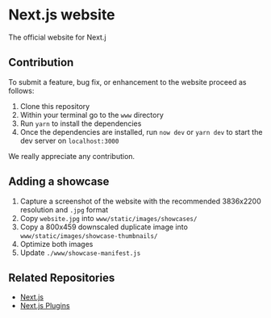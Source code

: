 # Next.js website

The official website for Next.j

## Contribution

To submit a feature, bug fix, or enhancement to the website proceed as follows:

1. Clone this repository
2. Within your terminal go to the `www` directory
3. Run `yarn` to install the dependencies
4. Once the dependencies are installed, run `now dev` or `yarn dev` to start the dev server on `localhost:3000`

We really appreciate any contribution.

## Adding a showcase

1. Capture a screenshot of the website with the recommended 3836x2200 resolution and `.jpg` format
2. Copy `website.jpg` into `www/static/images/showcases/`
3. Copy a 800x459 downscaled duplicate image into `www/static/images/showcase-thumbnails/`
4. Optimize both images
5. Update `./www/showcase-manifest.js`

## Related Repositories

- [Next.js](https://github.com/zeit/next.js)
- [Next.js Plugins](https://github.com/zeit/next-plugins)
